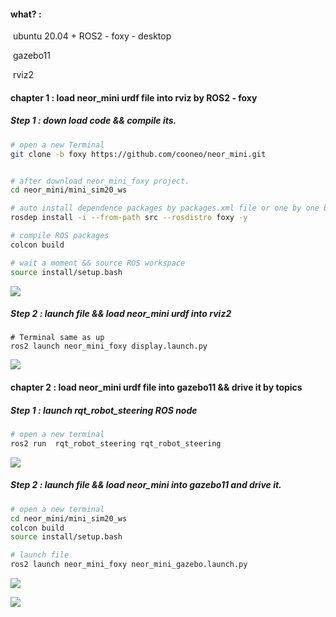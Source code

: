 #### what? :

​    ubuntu 20.04 + ROS2 - foxy - desktop 

​    gazebo11

​    rviz2

#### chapter 1 : load neor_mini urdf file into rviz by ROS2 - foxy

##### Step 1 : down load code && compile its.

```bash
# open a new Terminal
git clone -b foxy https://github.com/cooneo/neor_mini.git


# after download neor_mini_foxy project.
cd neor_mini/mini_sim20_ws

# auto install dependence packages by packages.xml file or one by one by your hand
rosdep install -i --from-path src --rosdistro foxy -y

# compile ROS packages
colcon build

# wait a moment && source ROS workspace
source install/setup.bash
```

![](images/copile_source.png)

##### Step 2 : launch file && load neor_mini urdf into rviz2

```
# Terminal same as up
ros2 launch neor_mini_foxy display.launch.py 
```

![](images/rviz2_neor_mini.png)

#### chapter 2 : load neor_mini urdf file into gazebo11 && drive it by topics

##### Step 1 : launch rqt_robot_steering  ROS node

```bash
# open a new terminal
ros2 run  rqt_robot_steering rqt_robot_steering
```

![](images/launch_rqt_robot_steering.png)

##### Step 2 : launch file && load neor_mini into gazebo11 and drive it.

```bash
# open a new terminal
cd neor_mini/mini_sim20_ws
colcon build
source install/setup.bash

# launch file
ros2 launch neor_mini_foxy neor_mini_gazebo.launch.py
```

![](/home/cooneo/neor_mini/images/launch_urdf_gazebo.png)

![](images/gazebo_neor_mini.png)
